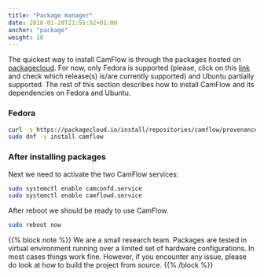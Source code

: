 ```yaml
---
title: "Package manager"
date: 2018-01-28T21:55:52+01:00
anchor: "package"
weight: 10
---
```


The quickest way to install CamFlow is through the packages hosted on [packagecloud](https://packagecloud.io/camflow/provenance). For now, only Fedora is supported (please, click on this [link](https://packagecloud.io/camflow/provenance) and check which release(s) is/are currently supported) and Ubuntu partially supported. The rest of this section describes how to install CamFlow and its dependencies on Fedora and Ubuntu.

### Fedora

``` BASH
curl -s https://packagecloud.io/install/repositories/camflow/provenance/script.rpm.sh | sudo bash
sudo dnf -y install camflow
```

### After installing packages


Next we need to activate the two CamFlow services:

``` BASH
sudo systemctl enable camconfd.service
sudo systemctl enable camflowd.service
```

After reboot we should be ready to use CamFlow.

``` BASH
sudo reboot now
```

{{% block note %}}
We are a small research team. Packages are tested in virtual environment running over a limited set of hardware configurations. In most cases things work fine. However, if you encounter any issue, please do look at how to build the project from source.
{{% /block %}}
